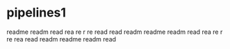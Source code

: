 # pipelines1
readme
readm
read
rea
re
r
re
read
read
readm
readme
readm
read
rea
re
r
re
rea
read
readm
readme
readm
read
